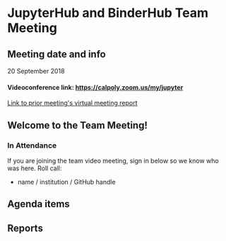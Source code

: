 # JupyterHub and BinderHub Team Meeting

## Meeting date and info

20 September 2018

#### Videoconference link: https://calpoly.zoom.us/my/jupyter
[Link to prior meeting's virtual meeting report](https://hackmd.io/mxW1bFAVQYKmPfp8MIxwdQ?edit)

## Welcome to the Team Meeting!

### In Attendance

If you are joining the team video meeting, sign in below so we know who was here. Roll call:

* name / institution / GitHub handle

## Agenda items


## Reports

